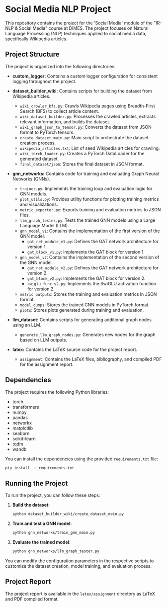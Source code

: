 # Social Media NLP Project

This repository contains the project for the 'Social Media' module of the "IR-NLP & Social Media" course at DIMES. The project focuses on Natural Language Processing (NLP) techniques applied to social media data, specifically Wikipedia articles.

## Project Structure

The project is organized into the following directories:

* **custom_logger:** Contains a custom logger configuration for consistent logging throughout the project.

* **dataset_builder_wiki:** Contains scripts for building the dataset from Wikipedia articles.
    * `wiki_crowler_bfs.py`: Crawls Wikipedia pages using Breadth-First Search (BFS) to collect article content.
    * `wiki_dataset_builder.py`: Processes the crawled articles, extracts relevant information, and builds the dataset.
    * `wiki_graph_json_to_tensor.py`: Converts the dataset from JSON format to PyTorch tensors.
    * `create_dataset_main.py`: Main script to orchestrate the dataset creation process.
    * `wikipedia_articles.txt`: List of seed Wikipedia articles for crawling.
    * `wiki_torch_loader.py`: Creates a PyTorch DataLoader for the generated dataset.
    * `final_dataset/json`: Stores the final dataset in JSON format.

* **gnn_networks:** Contains code for training and evaluating Graph Neural Networks (GNNs).
    * `trainer.py`: Implements the training loop and evaluation logic for GNN models.
    * `plot_utils.py`: Provides utility functions for plotting training metrics and visualizations.
    * `metric_exporter.py`: Exports training and evaluation metrics to JSON files.
    * `llm_graph_tester.py`: Tests the trained GNN models using a Large Language Model (LLM).
    * `gnn_model_v1`: Contains the implementation of the first version of the GNN model.
        * `gat_net_module_v1.py`: Defines the GAT network architecture for version 1.
        * `gat_block_v1.py`: Implements the GAT block for version 1.
    * `gnn_model_v2`: Contains the implementation of the second version of the GNN model.
        * `gat_net_module_v2.py`: Defines the GAT network architecture for version 2.
        * `gat_block_v2.py`: Implements the GAT block for version 2.
        * `swiglu_func_v2.py`: Implements the SwiGLU activation function for version 2.
    * `metric outputs`: Stores the training and evaluation metrics in JSON format.
    * `model_dumps`: Stores the trained GNN models in PyTorch format.
    * `plots`: Stores plots generated during training and evaluation.

* **llm_dataset:** Contains scripts for generating additional graph nodes using an LLM.
    * `generate_llm_graph_nodes.py`: Generates new nodes for the graph based on LLM outputs.
* **latex:** Contains the LaTeX source code for the project report.
    * `assignment`: Contains the LaTeX files, bibliography, and compiled PDF for the assignment report.


## Dependencies

The project requires the following Python libraries:

* torch
* transformers
* numpy
* pandas
* networkx
* matplotlib
* seaborn
* scikit-learn
* tqdm
* wandb

You can install the dependencies using the provided `requirements.txt` file:

```bash
pip install -r requirements.txt
```

## Running the Project

To run the project, you can follow these steps:

1. **Build the dataset:**
   ```bash
   python dataset_builder_wiki/create_dataset_main.py
   ```
2. **Train and test a GNN model:**
   ```bash
   python gnn_networks/train_gnn_main.py
   ```
3. **Evaluate the trained model:**
   ```bash
   python gnn_networks/llm_graph_tester.py
   ```

You can modify the configuration parameters in the respective scripts to customize the dataset creation, model training, and evaluation process.

## Project Report
The project report is available in the `latex/assignment` directory as LaTeX and PDF compiled format.